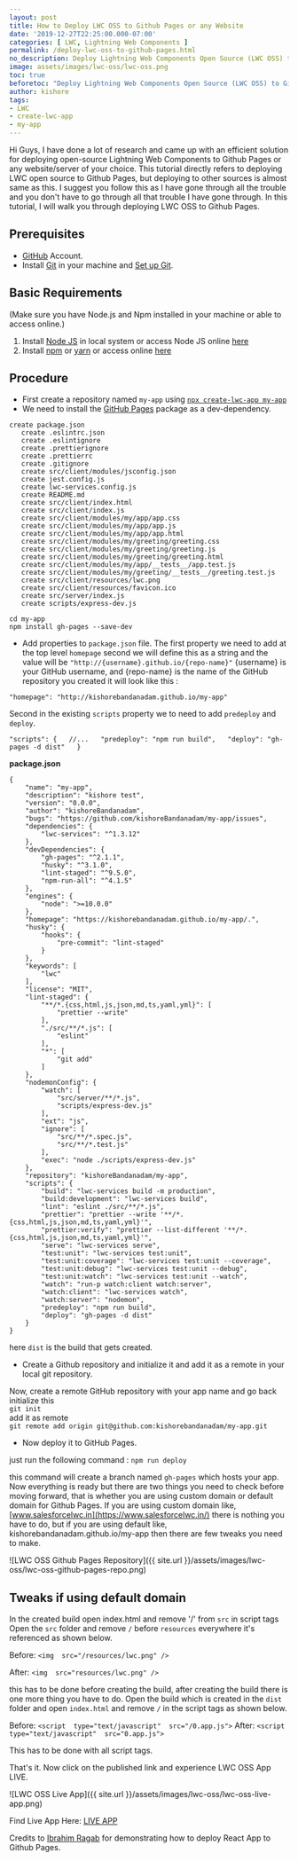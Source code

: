 ```yaml
---
layout: post
title: How to Deploy LWC OSS to Github Pages or any Website
date: '2019-12-27T22:25:00.000-07:00'
categories: [ LWC, Lightning Web Components ]
permalink: /deploy-lwc-oss-to-github-pages.html
no_description: Deploy Lightning Web Components Open Source (LWC OSS) to Github Pages. Step-by-step demonstration to deploy LWC OSS to Github pages with or without npm in Local machine.
image: assets/images/lwc-oss/lwc-oss.png
toc: true
beforetoc: "Deploy Lightning Web Components Open Source (LWC OSS) to Github Pages. Step-by-step demonstration to deploy LWC OSS to Github pages with or without npm in Local machine."
author: kishore
tags:
- LWC
- create-lwc-app
- my-app
---
```


Hi Guys, I have done a lot of research and came up with an efficient solution for deploying open-source Lightning Web Components to Github Pages or any website/server of your choice. This tutorial directly refers to deploying LWC open source to Github Pages, but deploying to other sources is almost same as this. I suggest you follow this as I have gone through all the trouble and you don't have to go through all that trouble I have gone through. In this tutorial, I will walk you through deploying LWC OSS to Github Pages.

<div>
<script src="https://server.makestories.io/embedStory?storyId=-LxCK5-CmREi5oPhCJD9"></script>
</div>


## Prerequisites
-   [GitHub](https://github.com/join)  Account.
-   Install  [Git](https://git-scm.com/)  in your machine and  [Set up Git](https://help.github.com/en/articles/set-up-git).

## Basic Requirements 
(Make sure you have Node.js and Npm installed in your machine or able to access online.)
1. Install [Node JS](https://nodejs.org/) in local system or access Node JS online [here](https://codesandbox.io/)
2. Install [npm](https://nodejs.org/) or [yarn](https://yarnpkg.com/) or access online [here](https://codesandbox.io/)

## Procedure
- First create a repository named  `my-app`  using  [`npx create-lwc-app my-app`](https://lwc.dev/)
- We need to install the [GitHub Pages](https://www.npmjs.com/package/gh-pages)  package as a dev-dependency.

```
create package.json
   create .eslintrc.json
   create .eslintignore
   create .prettierignore
   create .prettierrc
   create .gitignore
   create src/client/modules/jsconfig.json
   create jest.config.js
   create lwc-services.config.js
   create README.md
   create src/client/index.html
   create src/client/index.js
   create src/client/modules/my/app/app.css
   create src/client/modules/my/app/app.js
   create src/client/modules/my/app/app.html
   create src/client/modules/my/greeting/greeting.css
   create src/client/modules/my/greeting/greeting.js
   create src/client/modules/my/greeting/greeting.html
   create src/client/modules/my/app/__tests__/app.test.js
   create src/client/modules/my/greeting/__tests__/greeting.test.js
   create src/client/resources/lwc.png
   create src/client/resources/favicon.ico
   create src/server/index.js
   create scripts/express-dev.js
```

`cd my-app`  
`npm install gh-pages --save-dev`

- Add properties to  `package.json`  file.
The first property we need to add at the top level  `homepage`  second we will define this as a string and the value will be  `"http://{username}.github.io/{repo-name}"`  {username} is your GitHub username, and {repo-name} is the name of the GitHub repository you created it will look like this :

`"homepage": "http://kishorebandanadam.github.io/my-app"`

Second in the existing  `scripts`  property we to need to add  `predeploy`  and  `deploy`. 

`"scripts": {  
//...  
"predeploy": "npm run build",  
"deploy": "gh-pages -d dist"  
}`

**package.json**
```
{
    "name": "my-app",
    "description": "kishore test",
    "version": "0.0.0",
    "author": "kishoreBandanadam",
    "bugs": "https://github.com/kishoreBandanadam/my-app/issues",
    "dependencies": {
        "lwc-services": "^1.3.12"
    },
    "devDependencies": {
        "gh-pages": "^2.1.1",
        "husky": "^3.1.0",
        "lint-staged": "^9.5.0",
        "npm-run-all": "^4.1.5"
    },
    "engines": {
        "node": ">=10.0.0"
    },
    "homepage": "https://kishorebandanadam.github.io/my-app/.",
    "husky": {
        "hooks": {
            "pre-commit": "lint-staged"
        }
    },
    "keywords": [
        "lwc"
    ],
    "license": "MIT",
    "lint-staged": {
        "**/*.{css,html,js,json,md,ts,yaml,yml}": [
            "prettier --write"
        ],
        "./src/**/*.js": [
            "eslint"
        ],
        "*": [
            "git add"
        ]
    },
    "nodemonConfig": {
        "watch": [
            "src/server/**/*.js",
            "scripts/express-dev.js"
        ],
        "ext": "js",
        "ignore": [
            "src/**/*.spec.js",
            "src/**/*.test.js"
        ],
        "exec": "node ./scripts/express-dev.js"
    },
    "repository": "kishoreBandanadam/my-app",
    "scripts": {
        "build": "lwc-services build -m production",
        "build:development": "lwc-services build",
        "lint": "eslint ./src/**/*.js",
        "prettier": "prettier --write '**/*.{css,html,js,json,md,ts,yaml,yml}'",
        "prettier:verify": "prettier --list-different '**/*.{css,html,js,json,md,ts,yaml,yml}'",
        "serve": "lwc-services serve",
        "test:unit": "lwc-services test:unit",
        "test:unit:coverage": "lwc-services test:unit --coverage",
        "test:unit:debug": "lwc-services test:unit --debug",
        "test:unit:watch": "lwc-services test:unit --watch",
        "watch": "run-p watch:client watch:server",
        "watch:client": "lwc-services watch",
        "watch:server": "nodemon",
        "predeploy": "npm run build",
        "deploy": "gh-pages -d dist"
    }
}
```

here `dist` is the build that gets created. 

- Create a Github repository and initialize it and add it as a remote in your local git repository.

Now, create a remote GitHub repository with your app name and go back initialize this  
`git init`  
add it as remote  
`git remote add origin git@github.com:kishorebandanadam/my-app.git`

- Now deploy it to GitHub Pages.

just run the following command :
`npm run deploy`

this command will create a branch named `gh-pages` which hosts your app.
Now everything is ready but there are two things you need to check before moving forward, that is whether you are using custom domain or default domain for Github Pages. If you are using custom domain like, [www.salesforcelwc.in](https://www.salesforcelwc.in/) there is nothing you have to do, but if you are using default like, kishorebandanadam.github.io/my-app then there are few tweaks you need to make.

![LWC OSS Github Pages Repository]({{ site.url }}/assets/images/lwc-oss/lwc-oss-github-pages-repo.png)

## Tweaks if using default domain
In the created build open index.html and remove '/' from `src` in script tags
Open the `src` folder and remove `/` before `resources` everywhere it's referenced as shown below.

Before: `<img  src="/resources/lwc.png" />`

After: `<img  src="resources/lwc.png" />`

this has to be done before creating the build, after creating the build there is one more thing you have to do. Open the build which is created in the `dist` folder and open `index.html` and remove `/` in the script tags as shown below.

Before: `<script  type="text/javascript"  src="/0.app.js">`
After: `<script  type="text/javascript"  src="0.app.js">`

This has to be done with all script tags.

That's it. Now click on the published link and experience LWC OSS App LIVE.

![LWC OSS Live App]({{ site.url }}/assets/images/lwc-oss/lwc-oss-live-app.png)

Find Live App Here: [LIVE APP](http://app.salesforcelwc.in/)

Credits to [Ibrahim Ragab](https://dev.to/yuribenjamin) for demonstrating how to deploy React App to Github Pages.

